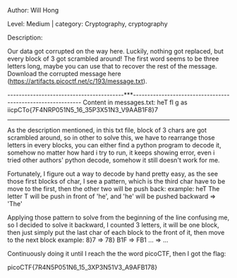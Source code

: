 Author: Will Hong

Level: Medium		| 	category: Cryptography, cryptography

Description:

Our data got corrupted on the way here. Luckily, nothing got replaced, but every block of 3 got scrambled around! The first word seems to be three letters long, maybe you can use that to recover the rest of the message.
Download the corrupted message here (https://artifacts.picoctf.net/c/193/message.txt).

-----------------------------------------***------------------------------------------------------------
Content in messages.txt:
	heT fl g as iicpCTo{7F4NRP051N5_16_35P3X51N3_V9AAB1F8}7

------------------------------------------------------------------------------------------------------------------------------------------------------

As the description mentioned, in this txt file, block of 3 chars are got scrambled around, so in other to solve this, we have to rearrange those letters in every blocks, you can either find a python program to decode it, somehow no matter how hard i try to run, it keeps showing error, even i tried other authors' python decode, somehow it still doesn't work for me.

Fortunately, I figure out a way to decode by hand pretty easy, as the see those first blocks of char, I see a pattern, which is the third char have to be move to the first, then the other two will be push back:
	example: heT		The letter T will be push in front of 'he', and 'he' will be pushed backward => 'The'

Applying those pattern to solve from the beginning of the line confusing me, so I decided to solve it backward, I counted 3 letters, it will be one block, then just simply put the last char of each block to the front of it, then move to the next block
	example: 8}7 	=>	78}
		 B1F	=>	FB1
		...	=>	...


Continuously doing it until I reach the the word picoCTF, then I got the flag:



picoCTF{7R4N5P051N6_15_3XP3N51V3_A9AFB178}

